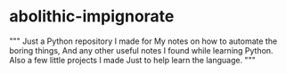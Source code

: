 # abolithic-impignorate

"""
Just a Python repository I made for 
My notes on how to automate the boring things,
And any other useful notes I found while learning
Python. Also a few little projects I made
Just to help learn the language.
"""
